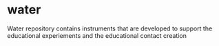 # water

Water repository contains instruments that are developed to support the educational experiements and the educational  contact creation
